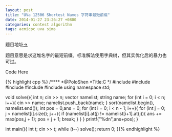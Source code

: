 ```yaml
---
layout: post
title: "UVa 12506 Shortest Names 字符串最短前缀"
date: 2014-01-27 23:26:27 +0800
categories: contest algorithm
tags: acmicpc uva sims
---
```

题目地址<a title="UVa 12506" href="http://uva.onlinejudge.org/index.php?option=com_onlinejudge&Itemid=8&page=show_problem&problem=3950" target="_blank">-></a>

题目意思是求这堆名字的最短前缀。标准解法使用字典树，但其实优化后的暴力也可过。

Code Here

{% highlight cpp %}
/****
	*@PoloShen
	*Title:C
	*/
#include <iostream>
#include <algorithm>
#include <cstdio>
#include <string>
#include <vector>
using namespace std;

void solve(){
    int n; cin >> n;
    vector<string> namelist;
    string name;
    for (int i = 0; i < n; i++){
        cin >> name;
        namelist.push_back(name);
    }
    sort(namelist.begin(), namelist.end());
    int pos = 0,ans = 0;
    for (int i = 0; i < n - 1; i++){
        for (int j = 0; j < namelist[i].size(); j++){
				if (namelist[i].at(j) != namelist[i+1].at(j)){
					ans += max(pos,j + 1);
					pos = j + 1;
					break;
				}
			}
		}
    printf("%dn",ans+pos);
}

int main(){
    int t; cin >> t;
    while (t--) solve();
    return 0;
}{% endhighlight %}
